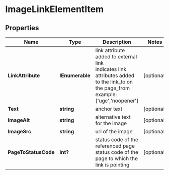# ImageLinkElementItem


## Properties

| Name | Type | Description | Notes |
|------------ | ------------- | ------------- | -------------|
**LinkAttribute** | **IEnumerable<string>** | link attribute added to external link<br>indicates link attributes added to the link_to on the page_from<br>example:<br>['ugc','noopener'] |[optional]|
**Text** | **string** | anchor text |[optional]|
**ImageAlt** | **string** | alternative text for the image |[optional]|
**ImageSrc** | **string** | url of the image |[optional]|
**PageToStatusCode** | **int?** | status code of the referenced page<br>status code of the page to which the link is pointing |[optional]|